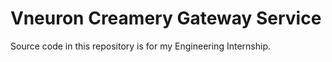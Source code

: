 # Vneuron Creamery Gateway Service

Source code in this repository is for my Engineering Internship.
